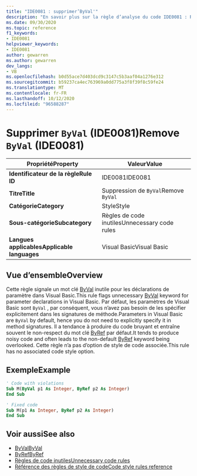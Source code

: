 ```yaml
---
title: "IDE0081 : supprimer’ByVal'"
description: "En savoir plus sur la règle d’analyse du code IDE0081 : Remove’ByVal'"
ms.date: 09/30/2020
ms.topic: reference
f1_keywords:
- IDE0081
helpviewer_keywords:
- IDE0081
author: gewarren
ms.author: gewarren
dev_langs:
- VB
ms.openlocfilehash: b0d55ace7d403dcd9c3147c5b3aaf04a1276e312
ms.sourcegitcommit: b59237ca4ec763969a0dd775a3f8f39f8c59fe24
ms.translationtype: MT
ms.contentlocale: fr-FR
ms.lasthandoff: 10/12/2020
ms.locfileid: "96588287"
---
```

# <a name="remove-byval-ide0081"></a><span data-ttu-id="c9cab-103">Supprimer `ByVal` (IDE0081)</span><span class="sxs-lookup"><span data-stu-id="c9cab-103">Remove `ByVal` (IDE0081)</span></span>

|<span data-ttu-id="c9cab-104">Propriété</span><span class="sxs-lookup"><span data-stu-id="c9cab-104">Property</span></span>|<span data-ttu-id="c9cab-105">Valeur</span><span class="sxs-lookup"><span data-stu-id="c9cab-105">Value</span></span>|
|-|-|
| <span data-ttu-id="c9cab-106">**Identificateur de la règle**</span><span class="sxs-lookup"><span data-stu-id="c9cab-106">**Rule ID**</span></span> | <span data-ttu-id="c9cab-107">IDE0081</span><span class="sxs-lookup"><span data-stu-id="c9cab-107">IDE0081</span></span> |
| <span data-ttu-id="c9cab-108">**Titre**</span><span class="sxs-lookup"><span data-stu-id="c9cab-108">**Title**</span></span> | <span data-ttu-id="c9cab-109">Suppression de `ByVal`</span><span class="sxs-lookup"><span data-stu-id="c9cab-109">Remove `ByVal`</span></span> |
| <span data-ttu-id="c9cab-110">**Catégorie**</span><span class="sxs-lookup"><span data-stu-id="c9cab-110">**Category**</span></span> | <span data-ttu-id="c9cab-111">Style</span><span class="sxs-lookup"><span data-stu-id="c9cab-111">Style</span></span> |
| <span data-ttu-id="c9cab-112">**Sous-catégorie**</span><span class="sxs-lookup"><span data-stu-id="c9cab-112">**Subcategory**</span></span> | <span data-ttu-id="c9cab-113">Règles de code inutiles</span><span class="sxs-lookup"><span data-stu-id="c9cab-113">Unnecessary code rules</span></span> |
| <span data-ttu-id="c9cab-114">**Langues applicables**</span><span class="sxs-lookup"><span data-stu-id="c9cab-114">**Applicable languages**</span></span> | <span data-ttu-id="c9cab-115">Visual Basic</span><span class="sxs-lookup"><span data-stu-id="c9cab-115">Visual Basic</span></span> |

## <a name="overview"></a><span data-ttu-id="c9cab-116">Vue d’ensemble</span><span class="sxs-lookup"><span data-stu-id="c9cab-116">Overview</span></span>

<span data-ttu-id="c9cab-117">Cette règle signale un mot clé [ByVal](../../../visual-basic/language-reference/modifiers/byval.md) inutile pour les déclarations de paramètre dans Visual Basic.</span><span class="sxs-lookup"><span data-stu-id="c9cab-117">This rule flags unnecessary [ByVal](../../../visual-basic/language-reference/modifiers/byval.md) keyword for parameter declarations in Visual Basic.</span></span> <span data-ttu-id="c9cab-118">Par défaut, les paramètres de Visual Basic sont `ByVal` , par conséquent, vous n’avez pas besoin de les spécifier explicitement dans les signatures de méthode.</span><span class="sxs-lookup"><span data-stu-id="c9cab-118">Parameters in Visual Basic are `ByVal` by default, hence you do not need to explicitly specify it in method signatures.</span></span> <span data-ttu-id="c9cab-119">Il a tendance à produire du code bruyant et entraîne souvent le non-respect du mot clé [ByRef](../../../visual-basic/language-reference/modifiers/byref.md) par défaut.</span><span class="sxs-lookup"><span data-stu-id="c9cab-119">It tends to produce noisy code and often leads to the non-default [ByRef](../../../visual-basic/language-reference/modifiers/byref.md) keyword being overlooked.</span></span> <span data-ttu-id="c9cab-120">Cette règle n’a pas d’option de style de code associée.</span><span class="sxs-lookup"><span data-stu-id="c9cab-120">This rule has no associated code style option.</span></span>

## <a name="example"></a><span data-ttu-id="c9cab-121">Exemple</span><span class="sxs-lookup"><span data-stu-id="c9cab-121">Example</span></span>

```vb
' Code with violations
Sub M(ByVal p1 As Integer, ByRef p2 As Integer)
End Sub

' Fixed code
Sub M(p1 As Integer, ByRef p2 As Integer)
End Sub
```

## <a name="see-also"></a><span data-ttu-id="c9cab-122">Voir aussi</span><span class="sxs-lookup"><span data-stu-id="c9cab-122">See also</span></span>

- [<span data-ttu-id="c9cab-123">ByVal</span><span class="sxs-lookup"><span data-stu-id="c9cab-123">ByVal</span></span>](../../../visual-basic/language-reference/modifiers/byval.md)
- [<span data-ttu-id="c9cab-124">ByRef</span><span class="sxs-lookup"><span data-stu-id="c9cab-124">ByRef</span></span>](../../../visual-basic/language-reference/modifiers/byref.md)
- [<span data-ttu-id="c9cab-125">Règles de code inutiles</span><span class="sxs-lookup"><span data-stu-id="c9cab-125">Unnecessary code rules</span></span>](unnecessary-code-rules.md)
- [<span data-ttu-id="c9cab-126">Référence des règles de style de code</span><span class="sxs-lookup"><span data-stu-id="c9cab-126">Code style rules reference</span></span>](index.md)
